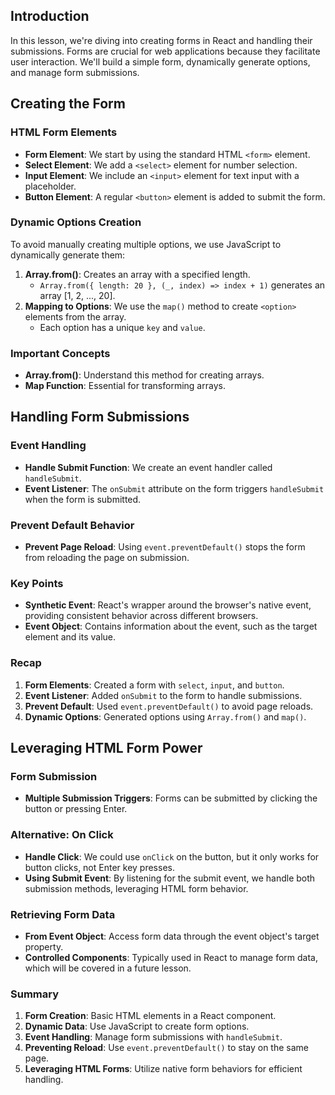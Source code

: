 ## Introduction

In this lesson, we're diving into creating forms in React and handling their submissions. Forms are crucial for web applications because they facilitate user interaction. We'll build a simple form, dynamically generate options, and manage form submissions.

## Creating the Form

### HTML Form Elements

- **Form Element**: We start by using the standard HTML `<form>` element.
- **Select Element**: We add a `<select>` element for number selection.
- **Input Element**: We include an `<input>` element for text input with a placeholder.
- **Button Element**: A regular `<button>` element is added to submit the form.

### Dynamic Options Creation

To avoid manually creating multiple options, we use JavaScript to dynamically generate them:

1. **Array.from()**: Creates an array with a specified length.
   - `Array.from({ length: 20 }, (_, index) => index + 1)` generates an array [1, 2, ..., 20].
2. **Mapping to Options**: We use the `map()` method to create `<option>` elements from the array.
   - Each option has a unique `key` and `value`.

### Important Concepts

- **Array.from()**: Understand this method for creating arrays.
- **Map Function**: Essential for transforming arrays.

## Handling Form Submissions

### Event Handling

- **Handle Submit Function**: We create an event handler called `handleSubmit`.
- **Event Listener**: The `onSubmit` attribute on the form triggers `handleSubmit` when the form is submitted.

### Prevent Default Behavior

- **Prevent Page Reload**: Using `event.preventDefault()` stops the form from reloading the page on submission.

### Key Points

- **Synthetic Event**: React's wrapper around the browser's native event, providing consistent behavior across different browsers.
- **Event Object**: Contains information about the event, such as the target element and its value.

### Recap

1. **Form Elements**: Created a form with `select`, `input`, and `button`.
2. **Event Listener**: Added `onSubmit` to the form to handle submissions.
3. **Prevent Default**: Used `event.preventDefault()` to avoid page reloads.
4. **Dynamic Options**: Generated options using `Array.from()` and `map()`.

## Leveraging HTML Form Power

### Form Submission

- **Multiple Submission Triggers**: Forms can be submitted by clicking the button or pressing Enter.

### Alternative: On Click

- **Handle Click**: We could use `onClick` on the button, but it only works for button clicks, not Enter key presses.
- **Using Submit Event**: By listening for the submit event, we handle both submission methods, leveraging HTML form behavior.

### Retrieving Form Data

- **From Event Object**: Access form data through the event object's target property.
- **Controlled Components**: Typically used in React to manage form data, which will be covered in a future lesson.

### Summary

1. **Form Creation**: Basic HTML elements in a React component.
2. **Dynamic Data**: Use JavaScript to create form options.
3. **Event Handling**: Manage form submissions with `handleSubmit`.
4. **Preventing Reload**: Use `event.preventDefault()` to stay on the same page.
5. **Leveraging HTML Forms**: Utilize native form behaviors for efficient handling.
